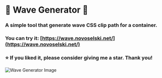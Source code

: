 # 🌊 Wave Generator 🌊
### A simple tool that generate wave CSS clip path for a container. <br/>
### You can try it: [https://wave.novoselski.net/](https://wave.novoselski.net/)
### ⭐ If you liked it, please consider giving me a star. Thank you!
![Wave Generator Image](https://imgur.com/0I2wVh7.png)
